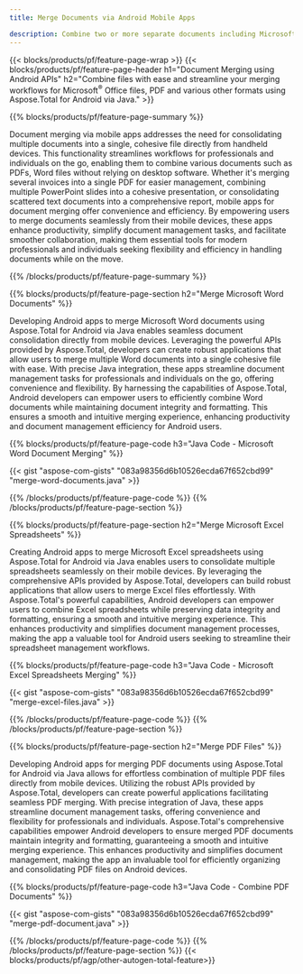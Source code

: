 ```yaml
---
title: Merge Documents via Android Mobile Apps

description: Combine two or more separate documents including Microsoft Word, Excel, PowerPoint and PDF and via your mobile application. Test the merging results online.
---
```


{{< blocks/products/pf/feature-page-wrap >}}
{{< blocks/products/pf/feature-page-header h1="Document Merging using Android APIs" h2="Combine files with ease and streamline your merging workflows for Microsoft<sup>&reg;</sup> Office files, PDF and various other formats using Aspose.Total for Android via Java." >}}

{{% blocks/products/pf/feature-page-summary %}}

Document merging via mobile apps addresses the need for consolidating multiple documents into a single, cohesive file directly from handheld devices. This functionality streamlines workflows for professionals and individuals on the go, enabling them to combine various documents such as PDFs, Word files without relying on desktop software. Whether it's merging several invoices into a single PDF for easier management, combining multiple PowerPoint slides into a cohesive presentation, or consolidating scattered text documents into a comprehensive report, mobile apps for document merging offer convenience and efficiency. By empowering users to merge documents seamlessly from their mobile devices, these apps enhance productivity, simplify document management tasks, and facilitate smoother collaboration, making them essential tools for modern professionals and individuals seeking flexibility and efficiency in handling documents while on the move.


{{% /blocks/products/pf/feature-page-summary  %}}

{{% blocks/products/pf/feature-page-section  h2="Merge Microsoft Word Documents" %}}

Developing Android apps to merge Microsoft Word documents using Aspose.Total for Android via Java enables seamless document consolidation directly from mobile devices. Leveraging the powerful APIs provided by Aspose.Total, developers can create robust applications that allow users to merge multiple Word documents into a single cohesive file with ease. With precise Java integration, these apps streamline document management tasks for professionals and individuals on the go, offering convenience and flexibility. By harnessing the capabilities of Aspose.Total, Android developers can empower users to efficiently combine Word documents while maintaining document integrity and formatting. This ensures a smooth and intuitive merging experience, enhancing productivity and document management efficiency for Android users.

{{% blocks/products/pf/feature-page-code h3="Java Code - Microsoft Word Document Merging" %}}

{{< gist "aspose-com-gists" "083a98356d6b10526ecda67f652cbd99" "merge-word-documents.java" >}}

{{% /blocks/products/pf/feature-page-code  %}}
{{% /blocks/products/pf/feature-page-section %}}

{{% blocks/products/pf/feature-page-section  h2="Merge Microsoft Excel Spreadsheets" %}}

Creating Android apps to merge Microsoft Excel spreadsheets using Aspose.Total for Android via Java enables users to consolidate multiple spreadsheets seamlessly on their mobile devices. By leveraging the comprehensive APIs provided by Aspose.Total, developers can build robust applications that allow users to merge Excel files effortlessly. With Aspose.Total's powerful capabilities, Android developers can empower users to combine Excel spreadsheets while preserving data integrity and formatting, ensuring a smooth and intuitive merging experience. This enhances productivity and simplifies document management processes, making the app a valuable tool for Android users seeking to streamline their spreadsheet management workflows.


{{% blocks/products/pf/feature-page-code h3="Java Code - Microsoft Excel Spreadsheets Merging" %}}

{{< gist "aspose-com-gists" "083a98356d6b10526ecda67f652cbd99" "merge-excel-files.java" >}}

{{% /blocks/products/pf/feature-page-code  %}}
{{% /blocks/products/pf/feature-page-section %}}


{{% blocks/products/pf/feature-page-section  h2="Merge PDF Files" %}}

Developing Android apps for merging PDF documents using Aspose.Total for Android via Java allows for effortless combination of multiple PDF files directly from mobile devices. Utilizing the robust APIs provided by Aspose.Total, developers can create powerful applications facilitating seamless PDF merging. With precise integration of Java, these apps streamline document management tasks, offering convenience and flexibility for professionals and individuals. Aspose.Total's comprehensive capabilities empower Android developers to ensure merged PDF documents maintain integrity and formatting, guaranteeing a smooth and intuitive merging experience. This enhances productivity and simplifies document management, making the app an invaluable tool for efficiently organizing and consolidating PDF files on Android devices. 

{{% blocks/products/pf/feature-page-code h3="Java Code - Combine PDF Documents" %}}

{{< gist "aspose-com-gists" "083a98356d6b10526ecda67f652cbd99" "merge-pdf-document.java" >}}

{{% /blocks/products/pf/feature-page-code  %}}
{{% /blocks/products/pf/feature-page-section %}}
{{< blocks/products/pf/agp/other-autogen-total-feature>}}